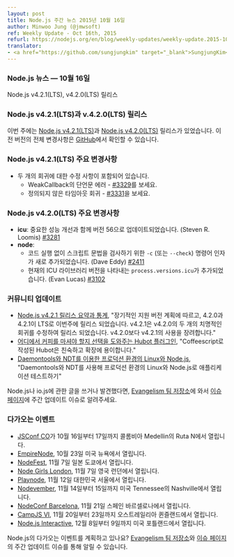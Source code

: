 ```yaml
---
layout: post
title: Node.js 주간 뉴스 2015년 10월 16일
author: Minwoo Jung (@jmwsoft)
ref: Weekly Update - Oct 16th, 2015
refurl: https://nodejs.org/en/blog/weekly-updates/weekly-update.2015-10-16/
translator:
- <a href="https://github.com/sungjungkim" target="_blank">SungjungKim</a>
---
```


<!--
### Node.js News — October 16th
Node.js v4.2.1 (LTS), v4.2.0 (LTS) are released
-->

### Node.js 뉴스 — 10월 16일
Node.js v4.2.1(LTS), v4.2.0(LTS) 릴리스

<!--
### Node.js v4.2.1 (LTS) and v4.2.0 (LTS) Releases

This week we have two releases: [Node.js v4.2.1 (LTS)](https://nodejs.org/en/blog/release/v4.2.1/) and [Node.js v4.2.0 (LTS)](https://nodejs.org/en/blog/release/v4.2.0/). Complete changelog from previous releases can be found [on GitHub](https://github.com/nodejs/node/blob/master/CHANGELOG.md).
-->

### Node.js v4.2.1(LTS)과 v.4.2.0(LTS) 릴리스
이번 주에는 [Node.js v4.2.1(LTS)](https://nodejs.org/en/blog/release/v4.2.1/)과 [Node.js v4.2.0(LTS)](https://nodejs.org/en/blog/release/v4.2.0/) 릴리스가 있었습니다. 이전 버전의 전체 변경사항은
[GitHub](https://github.com/nodejs/node/blob/master/CHANGELOG.md)에서 확인할 수 있습니다.

<!--
### Notable changes : v4.2.1 (LTS)

* Includes fixes for two regressions
  - Assertion error in WeakCallback  - see [#3329](https://github.com/nodejs/node/pull/3329)
  - Undefined timeout regression - see [#3331](https://github.com/nodejs/node/pull/3331)
-->

### Node.js v4.2.1(LTS) 주요 변경사항

* 두 개의 회귀에 대한 수정 사항이 포함되어 있습니다.
  - WeakCallback의 단언문 에러 - [#3329](https://github.com/nodejs/node/pull/3329)를 보세요.
  - 정의되지 않은 타임아웃 회귀 - [#3331](https://github.com/nodejs/node/pull/3331)을 보세요.

<!--
### Notable changes : v4.2.0 (LTS)

* **icu**: Updated to version 56 with significant performance improvements (Steven R. Loomis) [#3281](https://github.com/nodejs/node/pull/3281)
* **node**:
  - Added new `-c` (or `--check`) command line argument for checking script syntax without executing the code (Dave Eddy) [#2411](https://github.com/nodejs/node/pull/2411)
  - Added `process.versions.icu` to hold the current ICU library version (Evan Lucas) [#3102](https://github.com/nodejs/node/pull/3102)
-->

### Node.js v4.2.0(LTS) 주요 변경사항

* **icu**: 중요한 성능 개선과 함께 버전 56으로 업데이트되었습니다. (Steven R. Loomis) [#3281](https://github.com/nodejs/node/pull/3281)
* **node**:
  - 코드 실행 없이 스크립트 문법을 검사하기 위한 `-c` (또는 `--check`) 명령어 인자가 새로 추가되었습니다. (Dave Eddy) [#2411](https://github.com/nodejs/node/pull/2411)
  - 현재의 ICU 라이브러리 버전을 나타내는 `process.versions.icu`가 추가되었습니다. (Evan Lucas) [#3102](https://github.com/nodejs/node/pull/3102)

<!--
### Community Updates

* [Node.js v4.2.1 Release Summary and Stats](https://nodesource.com/blog/nodejs-v421-release-summary-and-stats), "Closely tracking the Long Term Support plan, 4.2.0 and 4.2.1 have been released this week as LTS. v4.2.1 has been released to fix two critical regressions in v4.2.0. It is highly suggested you use v4.2.1 instead of v4.2.0"
* [A Hubot Plugin that Helps You to Choose Where to Drink Coffee](http://ditrospecta.com/javascript/plugin/hubot/2015/10/03/hubot-plugin-choose-place-to-drink-coffee.html), "Hubot is a very friendly and easy extensible bot written in Coffeescript"
* [Linux and Node.js in Production using Daemontools and NDT](http://www.serverpals.com/blog/linux-nodejs-in-production-using-daemontools-ndt), "Putting the application to the test with Linux and Node.js in Production using Daemontools and NDT"

If you have spotted or written something about Node.js, do come over to our [Evangelism team repo](https://github.com/nodejs/evangelism) and suggest it on the [Issues page](https://github.com/nodejs/evangelism/issues), specifically the Weekly Updates issue.
-->

### 커뮤니티 업데이트

* [Node.js v4.2.1 릴리스 요약과 통계](https://nodesource.com/blog/nodejs-v421-release-summary-and-stats), "장기적인 지원 버전 계획에 따르고, 4.2.0과 4.2.1이 LTS로 이번주에 릴리스 되었습니다. v4.2.1은 v4.2.0의 두 개의 치명적인 회귀를 수정하여 릴리스 되었습니다. v4.2.0보다 v4.2.1의 사용을 장려합니다."
* [어디에서 커피를 마셔야 할지 선택을 도와주는 Hubot 플러그인](http://ditrospecta.com/javascript/plugin/hubot/2015/10/03/hubot-plugin-choose-place-to-drink-coffee.html), "Coffeescript로 작성된 Hubot은 친숙하고 확장에 용이합니다."
* [Daemontools와 NDT를 이용한 프로덕션 환경의 Linux와 Node.js](http://www.serverpals.com/blog/linux-nodejs-in-production-using-daemontools-ndt), "Daemontools와 NDT를 사용해 프로덕션 환경의 Linux와 Node.js로 애플리케이션 테스트하기"

Node.js나 io.js에 관한 글을 쓰거나 발견했다면, [Evangelism 팀 저장소](https://github.com/nodejs/evangelism)에 와서 [이슈 페이지](https://github.com/nodejs/evangelism/issues)에 주간 업데이트 이슈로 알려주세요.

<!--
### Upcoming Events

* [JSConf CO](http://www.jsconf.co/), October 16th - 17th at Ruta N, Medellin, Colombia
* [EmpireNode](http://2015.empirenode.org/), October 23rd at New York, US.
* [NodeFest](http://nodefest.jp/2015/), November 7th at Tokyo, Japan
* [Node Girls London](https://nodegirls.typeform.com/to/atW4HR), November 7th at London, UK
* [Playnode](http://playnode.io/), November 12nd at Seoul, South Korea
* [Nodevember](http://nodevember.org/?utm_source=io.js+and+Node.js+News&utm_medium=article), November 14th - 15th at Nashville, Tennessee, US.
* [NodeConf Barcelona](https://ti.to/barcelonajs/nodeconf-barcelona-2015), November 21st at Barcelona, Spain
* [CampJS VI](http://vi.campjs.com), November 20 – 23th at Queensland, Australia
* [Node.js Interactive](http://events.linuxfoundation.org/events/node-interactive), December 8-9 at Portland, US.

Have an event about Node.js coming up? You can put your events here through the [Evangelism team repo](https://github.com/nodejs/evangelism) and announce it in the [Issues page](https://github.com/nodejs/evangelism/issues), specifically the Weekly Updates issue.
-->

### 다가오는 이벤트

* [JSConf CO](http://www.jsconf.co/)가 10월 16일부터 17일까지 콜롬비아 Medellin의 Ruta N에서 열립니다.
* [EmpireNode](http://2015.empirenode.org/), 10월 23일 미국 뉴욕에서 열립니다.
* [NodeFest](http://nodefest.jp/2015/), 11월 7일 일본 도쿄에서 열립니다.
* [Node Girls London](https://nodegirls.typeform.com/to/atW4HR), 11월 7일 영국 런던에서 열립니다.
* [Playnode](http://playnode.io/), 11월 12일 대한민국 서울에서 열립니다.
* [Nodevember](http://nodevember.org/?utm_source=io.js+and+Node.js+News&utm_medium=article), 11월 14일부터 15일까지 미국 Tennessee의 Nashville에서 열립니다.
* [NodeConf Barcelona](https://ti.to/barcelonajs/nodeconf-barcelona-2015), 11월 21일 스페인 바르셀로나에서 열립니다.
* [CampJS VI](http://vi.campjs.com), 11월 20일부터 23일까지 오스트레일리아 퀸즐랜드에서 열립니다.
* [Node.js Interactive](http://events.linuxfoundation.org/events/node-interactive), 12월 8일부터 9일까지 미국 포틀랜드에서 열립니다.

Node.js의 다가오는 이벤트를 계획하고 있나요? [Evangelism 팀 저장소](https://github.com/nodejs/evangelism)와 [이슈 페이지](https://github.com/nodejs/evangelism/issues)의 주간 업데이트 이슈를 통해 알릴 수 있습니다.
